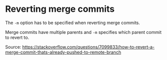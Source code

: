 # Reverting merge commits

The `-m` option has to be specified when reverting merge commits.

Merge commits have multiple parents and `-m` specifies which parent commit to revert to.

Source: https://stackoverflow.com/questions/7099833/how-to-revert-a-merge-commit-thats-already-pushed-to-remote-branch

